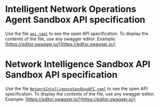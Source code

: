 # Intelligent Network Operations Agent Sandbox API specification

Use the file [`api.yaml`](./api.yaml) to see the open API specification. To display the contents of the file, use any swagger editor. Example: [https://editor.swagger.io/](https://editor.swagger.io/)

# Network Intelligence Sandbox API Sandbox API specification

Use the file [`NetworkIntelligenceSandboxAPI.yaml`](./NetworkIntelligenceSandboxAPI.yaml) to see the open API specification. To display the contents of the file, use any swagger editor. Example: [https://editor.swagger.io/](https://editor.swagger.io/)
